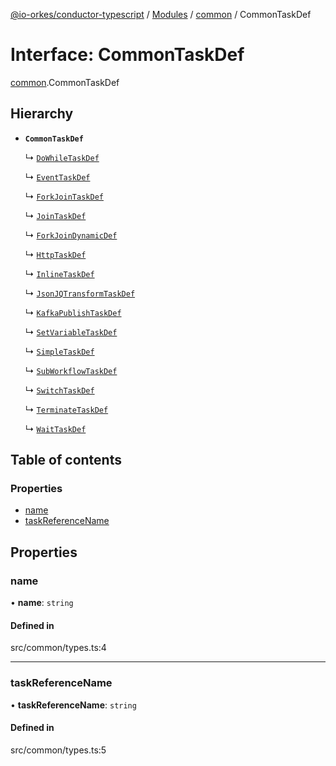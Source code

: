 [@io-orkes/conductor-typescript](../README.md) / [Modules](../modules.md) / [common](../modules/common.md) / CommonTaskDef

# Interface: CommonTaskDef

[common](../modules/common.md).CommonTaskDef

## Hierarchy

- **`CommonTaskDef`**

  ↳ [`DoWhileTaskDef`](common.DoWhileTaskDef.md)

  ↳ [`EventTaskDef`](common.EventTaskDef.md)

  ↳ [`ForkJoinTaskDef`](common.ForkJoinTaskDef.md)

  ↳ [`JoinTaskDef`](common.JoinTaskDef.md)

  ↳ [`ForkJoinDynamicDef`](common.ForkJoinDynamicDef.md)

  ↳ [`HttpTaskDef`](common.HttpTaskDef.md)

  ↳ [`InlineTaskDef`](common.InlineTaskDef.md)

  ↳ [`JsonJQTransformTaskDef`](common.JsonJQTransformTaskDef.md)

  ↳ [`KafkaPublishTaskDef`](common.KafkaPublishTaskDef.md)

  ↳ [`SetVariableTaskDef`](common.SetVariableTaskDef.md)

  ↳ [`SimpleTaskDef`](common.SimpleTaskDef.md)

  ↳ [`SubWorkflowTaskDef`](common.SubWorkflowTaskDef.md)

  ↳ [`SwitchTaskDef`](common.SwitchTaskDef.md)

  ↳ [`TerminateTaskDef`](common.TerminateTaskDef.md)

  ↳ [`WaitTaskDef`](common.WaitTaskDef.md)

## Table of contents

### Properties

- [name](common.CommonTaskDef.md#name)
- [taskReferenceName](common.CommonTaskDef.md#taskreferencename)

## Properties

### name

• **name**: `string`

#### Defined in

src/common/types.ts:4

___

### taskReferenceName

• **taskReferenceName**: `string`

#### Defined in

src/common/types.ts:5

